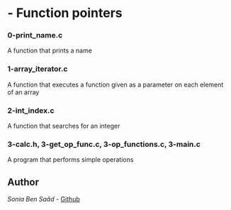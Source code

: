 
#  - Function pointers
### 0-print_name.c
A function that prints a name
### 1-array_iterator.c
A function that executes a function given as a parameter on each element of an array
### 2-int_index.c
A function that searches for an integer
### 3-calc.h, 3-get_op_func.c, 3-op_functions.c, 3-main.c
A program that performs simple operations
## Author
*Sonia Ben Saâd* - [Github](https://github.com/Soniabensaad)